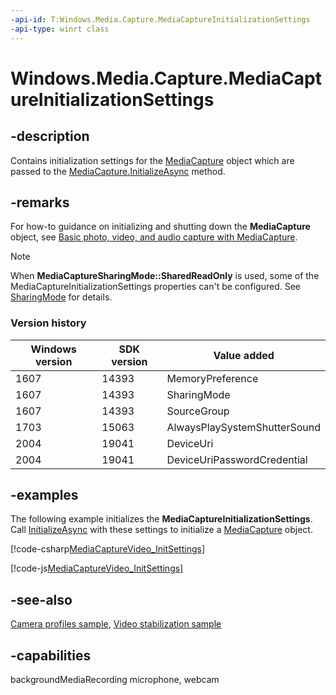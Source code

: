 ```yaml
---
-api-id: T:Windows.Media.Capture.MediaCaptureInitializationSettings
-api-type: winrt class
---
```


<!-- Class syntax.
public class MediaCaptureInitializationSettings : Windows.Media.Capture.IMediaCaptureInitializationSettings, Windows.Media.Capture.IMediaCaptureInitializationSettings2, Windows.Media.Capture.IMediaCaptureInitializationSettings3, Windows.Media.Capture.IMediaCaptureInitializationSettings4, Windows.Media.Capture.IMediaCaptureInitializationSettings5, Windows.Media.Capture.IMediaCaptureInitializationSettings6
-->

# Windows.Media.Capture.MediaCaptureInitializationSettings

## -description

Contains initialization settings for the [MediaCapture](mediacapture.md) object which are passed to the [MediaCapture.InitializeAsync](mediacapture_initializeasync_315323248.md) method.

## -remarks

For how-to guidance on initializing and shutting down the **MediaCapture** object, see [Basic photo, video, and audio capture with MediaCapture](https://docs.microsoft.com/windows/uwp/audio-video-camera/basic-photo-video-and-audio-capture-with-mediacapture).

> [!NOTE]
> When **MediaCaptureSharingMode::SharedReadOnly** is used, some of the MediaCaptureInitializationSettings properties can't be configured. See [SharingMode](mediacaptureinitializationsettings_sharingmode.md) for details.

### Version history

| Windows version | SDK version | Value added |
| -- | -- | -- |
| 1607 | 14393 | MemoryPreference |
| 1607 | 14393 | SharingMode |
| 1607 | 14393 | SourceGroup |
| 1703 | 15063 | AlwaysPlaySystemShutterSound |
| 2004 | 19041 | DeviceUri |
| 2004 | 19041 | DeviceUriPasswordCredential |

## -examples

The following example initializes the **MediaCaptureInitializationSettings**. Call [InitializeAsync](mediacapture_initializeasync_837464435.md) with these settings to initialize a [MediaCapture](mediacapture.md) object.

[!code-csharp[MediaCaptureVideo_InitSettings](../windows.media.capture/code/MediaCaptureVideo/csharp/MainPage.xaml.cs#SnippetMediaCaptureVideo_InitSettingsCS)]

[!code-js[MediaCaptureVideo_InitSettings](../windows.media.capture/code/MediaCaptureVideo/javascript/default.js#SnippetMediaCaptureVideo_InitSettings)]

## -see-also

[Camera profiles sample](https://github.com/Microsoft/Windows-universal-samples/tree/dev/Samples/CameraProfile), [Video stabilization sample](https://github.com/Microsoft/Windows-universal-samples/tree/master/Samples/CameraVideoStabilization)

## -capabilities

backgroundMediaRecording
microphone, webcam
